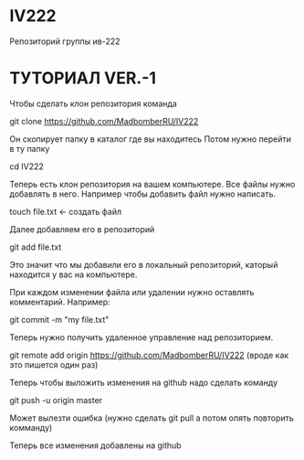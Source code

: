 IV222
=====

Репозиторий группы ив-222

ТУТОРИАЛ VER.-1
===============

Чтобы сделать клон репозитория команда

git clone https://github.com/MadbomberRU/IV222

Он скопирует папку в каталог где вы находитесь
Потом нужно перейти в ту папку

cd IV222

Теперь есть клон репозитория на вашем компьютере. Все файлы нужно добавлять в него. Например чтобы добавить файл нужно написать.

touch file.txt  <- создать файл

Далее добавляем его в репозиторий 

git add file.txt

Это значит что мы добавили его в локальный репозиторий, каторый находится у вас на компьютере.

При каждом изменении файла или удалении нужно оставлять комментарий. Например:

git commit -m "my file.txt"

Теперь нужно получить удаленное управление над репозиторием.

git remote add origin https://github.com/MadbomberRU/IV222 
(вроде как это пишется один раз)

Теперь чтобы выложить изменения на github надо сделать команду

git push -u origin master 

Может вылезти ошибка (нужно сделать git pull а потом опять повторить комманду)

Теперь все изменения добавлены на github
